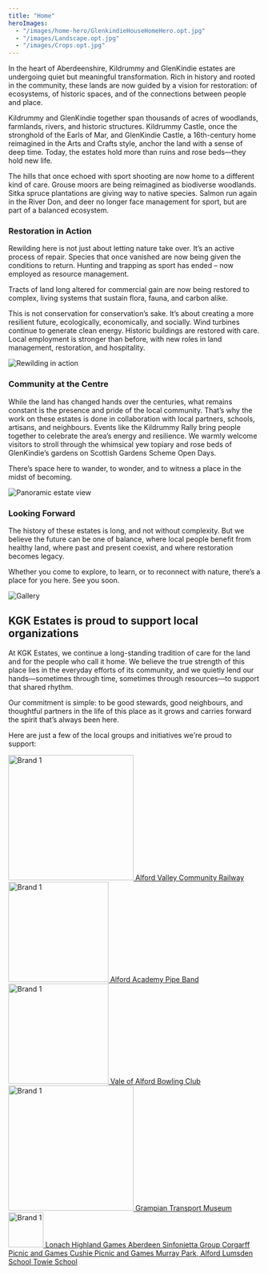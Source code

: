 ```yaml
---
title: "Home"
heroImages:
  - "/images/home-hero/GlenkindieHouseHomeHero.opt.jpg"
  - "/images/Landscape.opt.jpg"
  - "/images/Crops.opt.jpg"
---
```


<!--   - "/images/home-hero/KildrummyRuinsHomeHero3.opt.jpg"
  - "/images/home-hero/Kildrummy.Manor.opt.jpg"-->

<div class="text-center home-first-section">
  <div class="welcome-image"></div>
  <p>
    In the heart of Aberdeenshire, Kildrummy and GlenKindie estates are undergoing
quiet but meaningful transformation. Rich in history and rooted in the community,
these lands are now guided by a vision for restoration: of ecosystems, of historic
spaces, and of the connections between people and place.
  </p>
    <p>
    Kildrummy and GlenKindie together span thousands of acres of woodlands,
farmlands, rivers, and historic structures. Kildrummy Castle, once the stronghold of
the Earls of Mar, and GlenKindie Castle, a 16th-century home reimagined in the Arts
and Crafts style, anchor the land with a sense of deep time. Today, the estates hold
more than ruins and rose beds—they hold new life.
  </p>
  <p>
    The hills that once echoed with sport shooting are now home to a different kind of
care. Grouse moors are being reimagined as biodiverse woodlands. Sitka spruce
plantations are giving way to native species. Salmon run again in the River Don, and
deer no longer face management for sport, but are part of a balanced ecosystem.
  </p>
</div>

<div class="content">
  <section class="image-share">
    <div class="image-share-text-col">
      <h3>Restoration in Action</h3>
      <p>Rewilding here is not just about letting nature take over. It’s an active process of
repair. Species that once vanished are now being given the conditions to return.
Hunting and trapping as sport has ended – now employed as resource management.</p>
      <p>Tracts of land long altered for commercial gain are now being restored to complex, living
systems that sustain flora, fauna, and
carbon alike.</p>
		<p>This is not conservation for conservation’s sake. It’s about creating a more resilient
future, ecologically, economically, and socially. Wind turbines continue to generate
clean energy. Historic buildings are restored with care. Local employment is stronger
than before, with new roles in land management, restoration, and hospitality.</p>
    </div>
    <div class="image-share-img-col">
      <img src="/images/beethistle.jpg" alt="Rewilding in action">
    </div>
  </section>
</div>


<div class="text-center home-first-section alt-hero">

### Community at the Centre
<p>While the land has changed hands over the centuries, what remains constant is the
presence and pride of the local community. That’s why the work on these estates is
done in collaboration with local partners, schools, artisans, and neighbours. Events
like the Kildrummy Rally bring people together to celebrate the area’s energy and
resilience. We warmly welcome visitors to stroll through the whimsical yew topiary and rose
beds of GlenKindie’s gardens on Scottish Gardens Scheme Open Days.
</p>
<p>There’s space here to wander, to wonder, and to witness a place in the midst of becoming.
</p>

</div>

<div class="wide-image">
  <img src="/images/about-glenkindoe-hdr.jpg" alt="Panoramic estate view" class="img-fluid w-100">
</div>

<div class="text-center home-first-section alt-hero">

### Looking Forward
<p>The history of these estates is long, and not without complexity. But we believe the
future can be one of balance, where local people benefit from healthy land, where
past and present coexist, and where restoration becomes legacy.
</p>
<p>Whether you come to explore, to learn, or to reconnect with nature, there’s a place
for you here. See you soon.
</p>
</div>

<div class="cottage-gallery-title">
  <img
    src="/images/community.svg"
    alt="Gallery"
    class="gallery-lettering"
  />
</div>
<!--
<div class="text-center home-first-section alt-hero">
<p>At KGK Estates, we continue a long-standing tradition of care for the land and for the
people who call it home.
</p>
<p>We believe the true strength of this place lies in the everyday efforts of its community, and
we quietly lend our hands—sometimes through time, sometimes through resources—to
support that shared rhythm.
</p>
<p>Our commitment is simple: to be good stewards, good neighbours, and thoughtful partners
in the life of this place as it grows and carries forward the spirit that’s always been here.
</p>
</div>
-->
<section class="boxed-section">
  <div class="boxed-content">
    <h2>KGK Estates is proud to support local organizations</h2>
    <p>
      At KGK Estates, we continue a long-standing tradition of care for the land and for the people who call it home. We believe the true strength of this place lies in the everyday efforts of its community, and we quietly lend our hands—sometimes through time, sometimes through resources—to support that shared rhythm.</p>
<p>Our commitment is simple: to be good stewards, good neighbours, and thoughtful partners in the life of this place as it grows and carries forward the spirit that’s always been here.
    </p>
  </div>
</section>

<div class="support-groups">
	<p>Here are just a few of the local groups and initiatives we're proud to support:</p>
</div>
<!--
<section class="image-text-section">
  <div class="image-col">
    <img src="/images/Alford-Valley-Preferred-Totem.png" alt="Descriptive alt text">
  </div>
  <div class="text-col">
    <h2>Alford Valley Community Railway</h2>
    <p>
      This locally run, community owned stream train has been part of Alford’s history since 1856.
    </p>
  </div>
</section>

<div class="link-spot">
	<a href="https://avcr.org.uk/" target="_blank" rel="noopener noreferrer">https://avcr.org.uk/</a>
</div>

<section class="image-text-section">
  <div class="text-col" style="padding-left: 1rem;">
    <h2>Cushnie Picnic and Games</h2>
    <p>
      A local held and run family Picnic and Games day with lots for all the family; held at the end of June each year.
    </p>
  </div>
</section>

<div class="link-spot">
	<a href="https://www.facebook.com/groups/726436874105787/events" target="_blank" rel="noopener noreferrer">https://www.facebook.com/groups/726436874105787/events</a>
</div>

<section class="image-text-section">
  <div class="text-col" style="padding-left: 1rem;">
    <h2>Corgarff Picnic and Games</h2>
    <p>
      Another small picnic and games but at the other end of the local community.
    </p>
  </div>
</section>

<div class="link-spot">
	<a href="https://www.facebook.com/p/Corgarff-Picnic-Games-100064911813508/" target="_blank" rel="noopener noreferrer">https://www.facebook.com/p/Corgarff-Picnic-Games-100064911813508/</a>
</div>

<section class="image-text-section">
  <div class="image-col">
    <img src="/images/AlfordAcademyPipeBand.png" alt="Descriptive alt text"
  style="width:270px; height:auto;"
>
  </div>
  <div class="text-col">
    <h2>Alford Academy Pipe Band</h2>
    <p>
      Assistance acquiring more chanters, drums and kit for the pupils learning the instruments through Alfred Academy school.
    </p>
  </div>
</section>

<div class="link-spot">
	<a href="https://www.facebook.com/alfordacademypipeband/" target="_blank" rel="noopener noreferrer">https://www.facebook.com/alfordacademypipeband/</a>
</div>

<section class="image-text-section">
  <div class="image-col">
    <img
  src="/images/vale.alford.bowling.club.png"
  alt="Descriptive alt text"
  style="width:270px; height:auto;"
>
  </div>
  <div class="text-col">
    <h2>Vale of Alford Bowling Club</h2>
    <p>
      This locally run, community owned stream train has been part of Alford’s history since 1856.
    </p>
  </div>
</section>

<div class="link-spot">
	<a href="https://www.facebook.com/ValeOfAlfordBowlingClub/" target="_blank" rel="noopener noreferrer">https://www.facebook.com/ValeOfAlfordBowlingClub/</a>
</div>

<section class="image-text-section">
  <div class="text-col" style="padding-left: 1rem;">
    <h2>Towie and Lumsden Schools</h2>
    <p>
      New netball bibs and kit were purchased to help the 2 schools form a joint team to
compete in local school competitions.
    </p>
  </div>
</section>

<div class="link-spot">
	<a href="https://www.towie.aberdeenshire.sch.uk/" target="_blank" rel="noopener noreferrer">www.towie.aberdeenshire.sch.uk</a>
</div>
<div class="link-spot">
	<a href="https://www.lumsden.aberdeenshire.sch.uk/" target="_blank" rel="noopener noreferrer">www.lumsden.aberdeenshire.sch.uk</a>
</div>

<section class="image-text-section">
  <div class="text-col" style="padding-left: 1rem;">
    <h2>Aberdeen Sinfonietta Group</h2>
    <p>
      a locally run musical ensemble to help facilitate
concerts to raise awareness of their group
    </p>
  </div>
</section>

<div class="link-spot">
	<a href="http://www.aberdeensinfonietta.com/" target="_blank" rel="noopener noreferrer">http://www.aberdeensinfonietta.com/</a>
</div>

<section class="image-text-section">
  <div class="image-col">
<img
  src="/images/gtm_logo.svg"
  alt="Descriptive alt text"
  style="width:350px; height:auto;"
>
  </div>
  <div class="text-col">
    <h2>Grampian Transport Museum</h2>
    <p>
      a locally run musical ensemble to help facilitate concerts to raise awareness of their group
    </p>
  </div>
</section>

<div class="link-spot">
	<a href="https://www.gtm.org.uk/" target="_blank" rel="noopener noreferrer">https://www.gtm.org.uk/</a>
</div>

<section class="image-text-section">
  <div class="text-col" style="padding-left: 1rem;">
    <h2>Murray Park, Alford</h2>
    <p>
to help with restoration of the park after Storm Arwin. Staff have been offered to help with the repair/restoration works too.
    </p>
  </div>
</section>

<div class="link-spot">
	<a href="https://www.woodlandtrust.org.uk" target="_blank" rel="noopener noreferrer">woodlandtrust.org.uk</a>
</div>

<section class="image-text-section">
  <div class="image-col">
  	<img
  src="/images/lonach.svg"
  alt="Descriptive alt text"
  style="width:160px; height:auto;"
>
  </div>
  <div class="text-col">
    <h2>Lonach Highland Games</h2>
  </div>
</section>

<div class="link-spot">
  <a href="https://www.lonach.org/" target="_blank" rel="noopener noreferrer">https://www.lonach.org/</a>
</div>
-->

<div class="logo-grid-container">
  <div class="logo-grid">
    <!-- with image + title -->
    <a href="https://avcr.org.uk/" class="square" target="_blank" rel="noopener noreferrer">
      <img src="/images/Alford-Valley-Preferred-Totem.png" alt="Brand 1" width="250" height="auto">
      <span class="title">Alford Valley Community Railway</span>
    </a>
    <a href="https://www.facebook.com/alfordacademypipeband/" class="square" target="_blank" rel="noopener noreferrer">
      <img src="/images/AlfordAcademyPipeBand.png" alt="Brand 1" width="200" height="auto">
      <span class="title">Alford Academy Pipe Band</span>
    </a>
    <a href="https://www.facebook.com/ValeOfAlfordBowlingClub/" class="square" target="_blank" rel="noopener noreferrer">
      <img src="/images/vale.alford.bowling.club.png" alt="Brand 1" width="200" height="auto">
      <span class="title">Vale of Alford Bowling Club</span>
    </a>
    <a href="https://www.gtm.org.uk/" class="square" target="_blank" rel="noopener noreferrer">
      <img src="/images/gtm_logo.svg" alt="Brand 1" width="250" height="auto">
      <span class="title">Grampian Transport Museum</span>
    </a>
    <a href="https://www.lonach.org/" class="square" target="_blank" rel="noopener noreferrer">
      <img src="/images/lonach.svg" alt="Brand 1" width="70" height="auto">
      <span class="title">Lonach Highland Games</span>
    </a>
    <a href="http://www.aberdeensinfonietta.com/" class="square no-image" target="_blank" rel="noopener noreferrer">
      <span class="title">Aberdeen Sinfonietta Group</span>
    </a>
    <a href="https://www.facebook.com/p/Corgarff-Picnic-Games-100064911813508/" class="square no-image" target="_blank" rel="noopener noreferrer">
      <span class="title">Corgarff Picnic and Games</span>
    </a>
    <a href="https://www.facebook.com/groups/726436874105787/events" class="square no-image" target="_blank" rel="noopener noreferrer">
      <span class="title">Cushie Picnic and Games</span>
    </a>
    <a href="https://www.woodlandtrust.org.uk/" class="square no-image" target="_blank" rel="noopener noreferrer">
      <span class="title">Murray Park, Alford</span>
    </a>
    <a href="https://www.lumsden.aberdeenshire.sch.uk/" class="square no-image" target="_blank" rel="noopener noreferrer">
      <span class="title">Lumsden School</span>
    </a>
    <a href="https://www.towie.aberdeenshire.sch.uk/" class="square no-image" target="_blank" rel="noopener noreferrer">
      <span class="title">Towie School</span>
    </a>
  </div>
</div>
<!--
<div class="content">
  <section class="image-share image-share--reverse">
    <div class="image-share-text-col">
      <h3>Kildrummy Veteran & Vintage Vehicles Club Rally</h3>
      <p>Every summer, the Kildrummy Rally draws enthusiasts and curious visitors alike to admire classic cars, vintage tractors, and motorcycles. Held on the estate grounds, it’s a relaxed, family-friendly event that feels part country fete, part living museum. Engines hum, stories are swapped, and the patch of land becomes a home for mechanical nostalgia.</p>
    </div>
    <div class="image-share-img-col">
      <img src="/images/beethistle.jpg" alt="Rewilding in action">
    </div>
  </section>
</div>

<div class="text-center home-first-section alt-hero">

### Aboyne Highland Games
<p>A short drive away, the Aboyne Games is a spring fixture dating back to 1867. Strong athletes weave through caber tosses while pipe bands set the tempo. There’s dancing, children’s races, and highland hospitality under the open sky.
</p>
</div>

<div class="content">
  <section class="image-share">
    <div class="image-share-text-col">
      <h3>Aberdeen Highland Games</h3>
      <p>Held at Hazlehead Park in Aberdeen in the summertime, this event draws up to 15,000 people for heavy athletics, Highland dancing, piping competitions, and local trade stalls. Meanwhile, families gather on grassy banks to soak in the spectacle of kilts and camaraderie.</p>
    </div>
    <div class="image-share-img-col">
      <img src="/images/beethistle.jpg" alt="Rewilding in action">
    </div>
  </section>
</div>
-->
















